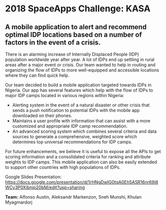 # 2018 SpaceApps Challenge: KASA
## A mobile application to alert and recommend optimal IDP locations based on a number of factors in the event of a crisis.

There is an alarming increase of Internally Displaced People (IDP) population worldwide year after year. A lot of IDPs end up settling in rural areas after a major event or crisis. Our team wanted to help in routing and organizing the flow of IDPs to more well-equipped and accessible locations where they can find quick help.

Our team decided to build a mobile application targeted towards IDPs in Nigeria. Our app has several features which help with the flow of IDPs to major IDP camps located in various regions within Nigeria:

- Alerting system in the event of a natural disaster or other crisis that sends a push notification to potential IDPs with the mobile app downloaded on their phones.
- Maintains a user profile with information that can assist with a more customized and appropriate IDP camp recommendation.
- An advanced scoring system which combines several criteria and data sources to generate a comprehensive, weighted score which determines top universal recommendations for IDP camps.

For future enhancements, we believe it is useful to expose all the APIs to get scoring information and a consolidated criteria for ranking and attribute weights to IDP camps. This mobile application can also be easily extended to support other countries with high populations of IDPs.

Google Slides Presentation: https://docs.google.com/presentation/d/1rHNgDwlG0tqA0Eh5ASR16nr69i8WCy3P0Xibnjp20bM/edit?usp=sharing

**Team:** Alfonso Austin, Aleksandr Markenzon, Sneh Munshi, Khulan Myagmardorj